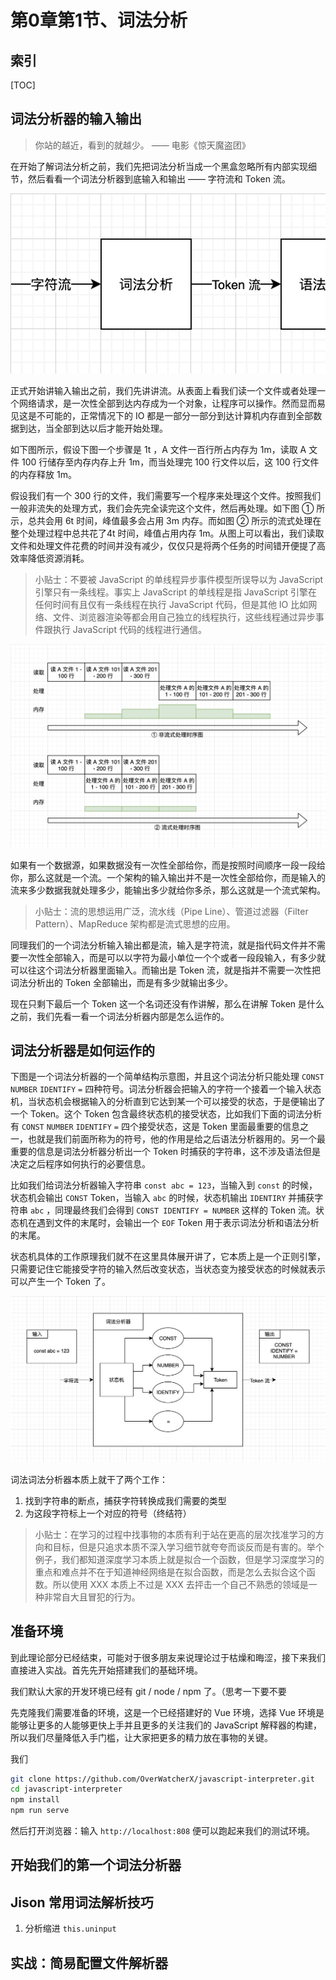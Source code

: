 # 第0章第1节、词法分析

## 索引

[TOC]

## 词法分析器的输入输出

>  你站的越近，看到的就越少。  —— 电影《惊天魔盗团》

在开始了解词法分析之前，我们先把词法分析当成一个黑盒忽略所有内部实现细节，然后看看一个词法分析器到底输入和输出 —— 字符流和 Token 流。

![image-20200202005701816](0.1.词法分析.assets/image-20200202005701816.png)

正式开始讲输入输出之前，我们先讲讲流。从表面上看我们读一个文件或者处理一个网络请求，是一次性全部到达内存成为一个对象，让程序可以操作。然而显而易见这是不可能的，正常情况下的 IO 都是一部分一部分到达计算机内存直到全部数据到达，当全部到达以后才能开始处理。

如下图所示，假设下图一个步骤是 1t ，A 文件一百行所占内存为 1m，读取 A 文件 100 行储存至内存内存上升 1m，而当处理完 100 行文件以后，这 100 行文件的内存释放 1m。

假设我们有一个 300 行的文件，我们需要写一个程序来处理这个文件。按照我们一般非流失的处理方式，我们会先完全读完这个文件，然后再处理。如下图 ① 所示，总共会用 6t 时间，峰值最多会占用 3m 内存。而如图 ② 所示的流式处理在整个处理过程中总共花了4t 时间，峰值占用内存 1m。从图上可以看出，我们读取文件和处理文件花费的时间并没有减少，仅仅只是将两个任务的时间错开便提了高效率降低资源消耗。

> 小贴士：不要被 JavaScript 的单线程异步事件模型所误导以为 JavaScript 引擎只有一条线程。事实上 JavaScript 的单线程是指 JavaScript 引擎在任何时间有且仅有一条线程在执行 JavaScript 代码，但是其他 IO 比如网络、文件、浏览器渲染等都会用自己独立的线程执行，这些线程通过异步事件跟执行 JavaScript 代码的线程进行通信。

![image-20200202213145962](0.1.词法分析.assets/image-20200202213145962.png)

如果有一个数据源，如果数据没有一次性全部给你，而是按照时间顺序一段一段给你，那么这就是一个流。一个架构的输入输出并不是一次性全部给你，而是输入的流来多少数据我就处理多少，能输出多少就给你多杀，那么这就是一个流式架构。

> 小贴士：流的思想运用广泛，流水线（Pipe Line）、管道过滤器（Filter Pattern）、MapReduce 架构都是流式思想的应用。

同理我们的一个词法分析输入输出都是流，输入是字符流，就是指代码文件并不需要一次性全部输入，而是可以以字符为最小单位一个个或者一段段输入，有多少就可以往这个词法分析器里面输入。而输出是 Token 流，就是指并不需要一次性把词法分析出的 Token 全部输出，而是有多少就输出多少。

现在只剩下最后一个 Token 这一个名词还没有作讲解，那么在讲解 Token 是什么之前，我们先看一看一个词法分析器内部是怎么运作的。



## 词法分析器是如何运作的

下图是一个词法分析器的一个简单结构示意图，并且这个词法分析只能处理 `CONST` `NUMBER` `IDENTIFY` `=` 四种符号。词法分析器会把输入的字符一个接着一个输入状态机，当状态机会根据输入的分析直到它达到某一个可以接受的状态，于是便输出了一个 Token。这个 Token 包含最终状态机的接受状态，比如我们下面的词法分析有  `CONST` `NUMBER` `IDENTIFY` `=` 四个接受状态，这是 Token 里面最重要的信息之一，也就是我们前面所称为的符号，他的作用是给之后语法分析器用的。另一个最重要的信息是词法分析器分析出一个 Token 时捕获的字符串，这不涉及语法但是决定之后程序如何执行的必要信息。

比如我们给词法分析器输入字符串 `const abc = 123`，当输入到 `const` 的时候，状态机会输出 `CONST` Token，当输入 `abc` 的时候，状态机输出 `IDENTIRY` 并捕获字符串 `abc` ，同理最终我们会得到 `CONST IDENTIFY = NUMBER` 这样的 Token 流。状态机在遇到文件的末尾时，会输出一个 `EOF` Token 用于表示词法分析和语法分析的末尾。

状态机具体的工作原理我们就不在这里具体展开讲了，它本质上是一个正则引擎，只需要记住它能接受字符的输入然后改变状态，当状态变为接受状态的时候就表示可以产生一个 Token 了。

![image-20200202225703551](0.1.词法分析.assets/image-20200202225703551.png)

词法词法分析器本质上就干了两个工作：

1. 找到字符串的断点，捕获字符转换成我们需要的类型
2. 为这段字符标上一个对应的符号（终结符）

> 小贴士：在学习的过程中找事物的本质有利于站在更高的层次找准学习的方向和目标，但是只追求本质不深入学习细节就夸夸而谈反而是有害的。举个例子，我们都知道深度学习本质上就是拟合一个函数，但是学习深度学习的重点和难点并不在于知道神经网络是在拟合函数，而是怎么去拟合这个函数。所以使用 XXX 本质上不过是 XXX 去抨击一个自己不熟悉的领域是一种非常自大且冒犯的行为。

## 



## 准备环境

到此理论部分已经结束，可能对于很多朋友来说理论过于枯燥和晦涩，接下来我们直接进入实战。首先先开始搭建我们的基础环境。

我们默认大家的开发环境已经有 git / node / npm 了。（思考一下要不要

先克隆我们需要准备的环境，这是一个已经搭建好的 Vue 环境，选择 Vue 环境是能够让更多的人能够更快上手并且更多的关注我们的 JavaScript 解释器的构建，所以我们尽量降低入手门槛，让大家把更多的精力放在事物的关键。

我们

```bash
git clone https://github.com/OverWatcherX/javascript-interpreter.git
cd javascript-interpreter
npm install
npm run serve
```



然后打开浏览器：输入 `http://localhost:808` 便可以跑起来我们的测试环境。







## 开始我们的第一个词法分析器



## Jison 常用词法解析技巧

1. 分析缩进 `this.uninput` 



## 实战：简易配置文件解析器

